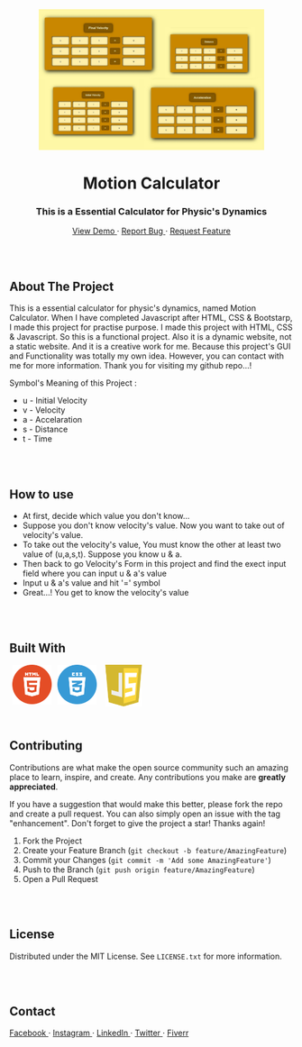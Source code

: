 <!-- PROJECT INTRO -->
<div align="center">
  <a href="https://abdullahab120.github.io/Motion-calculator">
    <img src="./assets/img/Banner.jpg" alt="Logo" width="400" height="250"> 
  </a>

  <h1> Motion Calculator </h1>

  <h3> This is a Essential Calculator for Physic's Dynamics </h3>
  <p>
    <a href="https://abdullahab120.github.io/Motion-calculator"> View Demo </a>
    ·
    <a href="https://github.com/AbdullahAB120/Motion-calculator/issues/new?labels=bug&template=bug-report---.md"> Report Bug </a>
    ·
    <a href="https://github.com/AbdullahAB120/Motion-calculator/issues/new?labels=enhancement&template=feature-request---.md"> Request Feature </a>
  </p>
</div>



<br />
<br />



<!-- ABOUT THE PROJECT -->
## About The Project

This is a essential calculator for physic's dynamics, named Motion Calculator. When I have completed Javascript after HTML, CSS & Bootstarp, I made this project for practise purpose. I made this project with HTML, CSS & Javascript. So this is a functional project. Also it is a dynamic website, not a static website. And it is a creative work for me. Because this project's GUI and Functionality was totally my own idea. However, you can contact with me for more information. Thank you for visiting my github repo...!


Symbol's Meaning of this Project :
* u - Initial Velocity
* v - Velocity
* a - Accelaration
* s - Distance
* t - Time


<br />
<br />



<!-- HOW To USE This PROJECT -->
## How to use

* At first, decide which value you don't know...
* Suppose you don't know velocity's value. Now you want to take out of velocity's value.
* To take out the velocity's value, You must know the other at least two value of (u,a,s,t). Suppose you know u & a.
* Then back to go Velocity's Form in this project and find the exect input field where you can input u & a's value
* Input u & a's value and hit '=' symbol
* Great...! You get to know the velocity's value


<br />
<br />



<!-- BUILT WITH -->
## Built With

<img align="left" alt="html5" title="html playlist" width="70" hspace="5" src="./assets/SVG/html5.svg" />
<img align="left" alt="css3" title="css playlist" width="70" hspace="5" src="./assets/SVG/css3.svg" />
<img align="left" alt="js" title="js playlist" width="65" hspace="10" src="./assets/SVG/js.svg" />



<br />
<br />
<br />
<br />
<br />
<br />

 
 
<!-- CONTRIBUTING -->
## Contributing

Contributions are what make the open source community such an amazing place to learn, inspire, and create. Any contributions you make are **greatly appreciated**.

If you have a suggestion that would make this better, please fork the repo and create a pull request. You can also simply open an issue with the tag "enhancement".
Don't forget to give the project a star! Thanks again!

1. Fork the Project
2. Create your Feature Branch (`git checkout -b feature/AmazingFeature`)
3. Commit your Changes (`git commit -m 'Add some AmazingFeature'`)
4. Push to the Branch (`git push origin feature/AmazingFeature`)
5. Open a Pull Request



<br />
<br />



<!-- LICENSE -->
## License

Distributed under the MIT License. See `LICENSE.txt` for more information.



<br />
<br />



<!-- CONTACT -->
## Contact 

<a href="https://www.facebook.com/AbdullahAB120"> Facebook </a>
·
<a href="https://www.instagram.com/AbdullahAB_120"> Instagram </a>
·
<a href="https://www.linkedin.com/in/AbdullahAB120"> LinkedIn </a>
·
<a href="https://www.x.com/AbdullahAB120"> Twitter </a>
·
<a href="https://www.fiver.com/AbdullahAB120"> Fiverr </a>
